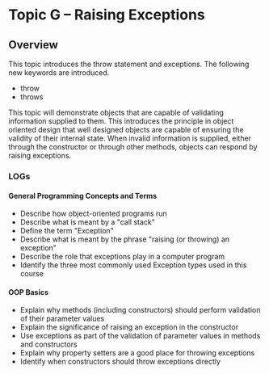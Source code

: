 ---
---
# Topic G – Raising Exceptions

## Overview

This topic introduces the throw statement and exceptions. The following new keywords are introduced.
* throw
* throws

This topic will demonstrate objects that are capable of validating information supplied to them. This introduces the principle in object oriented design that well designed objects are capable of ensuring the validity of their internal state. When invalid information is supplied, either through the constructor or through other methods, objects can respond by raising exceptions.

### LOGs

#### General Programming Concepts and Terms

* Describe how object-oriented programs run
* Describe what is meant by a "call stack"
* Define the term "Exception"
* Describe what is meant by the phrase "raising (or throwing) an exception"
* Describe the role that exceptions play in a computer program
* Identify the three most commonly used Exception types used in this course

#### OOP Basics

* Explain why methods (including constructors) should perform validation of their parameter values
* Explain the significance of raising an exception in the constructor
* Use exceptions as part of the validation of parameter values in methods and constructors
* Explain why property setters are a good place for throwing exceptions
* Identify when constructors should throw exceptions directly
